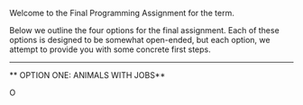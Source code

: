 Welcome to the Final Programming Assignment for the term. 

Below we outline the four options for the final assignment. Each of these options is designed to be somewhat open-ended, but each option, we attempt to provide you with some concrete first steps. 

---

** OPTION ONE: ANIMALS WITH JOBS** 

O
